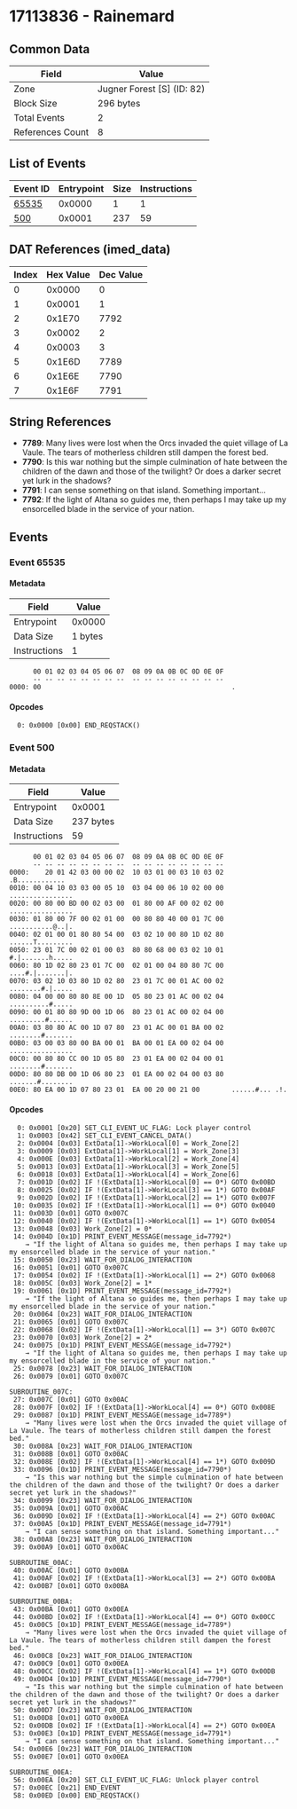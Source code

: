 # 17113836 - Rainemard

## Common Data

| Field            | Value                      |
|------------------|----------------------------|
| Zone             | Jugner Forest [S] (ID: 82) |
| Block Size       | 296 bytes                  |
| Total Events     | 2                          |
| References Count | 8                          |

## List of Events

| Event ID              | Entrypoint   |   Size |   Instructions |
|-----------------------|--------------|--------|----------------|
| [65535](#event-65535) | 0x0000       |      1 |              1 |
| [500](#event-500)     | 0x0001       |    237 |             59 |

## DAT References (imed_data)

|   Index | Hex Value   |   Dec Value |
|---------|-------------|-------------|
|       0 | 0x0000      |           0 |
|       1 | 0x0001      |           1 |
|       2 | 0x1E70      |        7792 |
|       3 | 0x0002      |           2 |
|       4 | 0x0003      |           3 |
|       5 | 0x1E6D      |        7789 |
|       6 | 0x1E6E      |        7790 |
|       7 | 0x1E6F      |        7791 |

## String References

- **7789**: Many lives were lost when the Orcs invaded the quiet village of La Vaule. The tears of motherless children still dampen the forest bed.
- **7790**: Is this war nothing but the simple culmination of hate between the children of the dawn and those of the twilight? Or does a darker secret yet lurk in the shadows?
- **7791**: I can sense something on that island. Something important...
- **7792**: If the light of Altana so guides me, then perhaps I may take up my ensorcelled blade in the service of your nation.

## Events

### Event 65535

#### Metadata

| Field        | Value   |
|--------------|---------|
| Entrypoint   | 0x0000  |
| Data Size    | 1 bytes |
| Instructions | 1       |

```
      00 01 02 03 04 05 06 07  08 09 0A 0B 0C 0D 0E 0F
      -- -- -- -- -- -- -- --  -- -- -- -- -- -- -- --
0000: 00                                                .               
```

#### Opcodes

```
  0: 0x0000 [0x00] END_REQSTACK()
```

### Event 500

#### Metadata

| Field        | Value     |
|--------------|-----------|
| Entrypoint   | 0x0001    |
| Data Size    | 237 bytes |
| Instructions | 59        |

```
      00 01 02 03 04 05 06 07  08 09 0A 0B 0C 0D 0E 0F
      -- -- -- -- -- -- -- --  -- -- -- -- -- -- -- --
0000:    20 01 42 03 00 00 02  10 03 01 00 03 10 03 02    .B............
0010: 00 04 10 03 03 00 05 10  03 04 00 06 10 02 00 00  ................
0020: 00 80 00 BD 00 02 03 00  01 80 00 AF 00 02 02 00  ................
0030: 01 80 00 7F 00 02 01 00  00 80 80 40 00 01 7C 00  ...........@..|.
0040: 02 01 00 01 80 80 54 00  03 02 10 00 80 1D 02 80  ......T.........
0050: 23 01 7C 00 02 01 00 03  80 80 68 00 03 02 10 01  #.|.......h.....
0060: 80 1D 02 80 23 01 7C 00  02 01 00 04 80 80 7C 00  ....#.|.......|.
0070: 03 02 10 03 80 1D 02 80  23 01 7C 00 01 AC 00 02  ........#.|.....
0080: 04 00 00 80 80 8E 00 1D  05 80 23 01 AC 00 02 04  ..........#.....
0090: 00 01 80 80 9D 00 1D 06  80 23 01 AC 00 02 04 00  .........#......
00A0: 03 80 80 AC 00 1D 07 80  23 01 AC 00 01 BA 00 02  ........#.......
00B0: 03 00 03 80 00 BA 00 01  BA 00 01 EA 00 02 04 00  ................
00C0: 00 80 80 CC 00 1D 05 80  23 01 EA 00 02 04 00 01  ........#.......
00D0: 80 80 DB 00 1D 06 80 23  01 EA 00 02 04 00 03 80  .......#........
00E0: 80 EA 00 1D 07 80 23 01  EA 00 20 00 21 00        ......#... .!.  
```

#### Opcodes

```
  0: 0x0001 [0x20] SET_CLI_EVENT_UC_FLAG: Lock player control
  1: 0x0003 [0x42] SET_CLI_EVENT_CANCEL_DATA()
  2: 0x0004 [0x03] ExtData[1]->WorkLocal[0] = Work_Zone[2]
  3: 0x0009 [0x03] ExtData[1]->WorkLocal[1] = Work_Zone[3]
  4: 0x000E [0x03] ExtData[1]->WorkLocal[2] = Work_Zone[4]
  5: 0x0013 [0x03] ExtData[1]->WorkLocal[3] = Work_Zone[5]
  6: 0x0018 [0x03] ExtData[1]->WorkLocal[4] = Work_Zone[6]
  7: 0x001D [0x02] IF !(ExtData[1]->WorkLocal[0] == 0*) GOTO 0x00BD
  8: 0x0025 [0x02] IF !(ExtData[1]->WorkLocal[3] == 1*) GOTO 0x00AF
  9: 0x002D [0x02] IF !(ExtData[1]->WorkLocal[2] == 1*) GOTO 0x007F
 10: 0x0035 [0x02] IF !(ExtData[1]->WorkLocal[1] == 0*) GOTO 0x0040
 11: 0x003D [0x01] GOTO 0x007C
 12: 0x0040 [0x02] IF !(ExtData[1]->WorkLocal[1] == 1*) GOTO 0x0054
 13: 0x0048 [0x03] Work_Zone[2] = 0*
 14: 0x004D [0x1D] PRINT_EVENT_MESSAGE(message_id=7792*)
    → "If the light of Altana so guides me, then perhaps I may take up my ensorcelled blade in the service of your nation."
 15: 0x0050 [0x23] WAIT_FOR_DIALOG_INTERACTION
 16: 0x0051 [0x01] GOTO 0x007C
 17: 0x0054 [0x02] IF !(ExtData[1]->WorkLocal[1] == 2*) GOTO 0x0068
 18: 0x005C [0x03] Work_Zone[2] = 1*
 19: 0x0061 [0x1D] PRINT_EVENT_MESSAGE(message_id=7792*)
    → "If the light of Altana so guides me, then perhaps I may take up my ensorcelled blade in the service of your nation."
 20: 0x0064 [0x23] WAIT_FOR_DIALOG_INTERACTION
 21: 0x0065 [0x01] GOTO 0x007C
 22: 0x0068 [0x02] IF !(ExtData[1]->WorkLocal[1] == 3*) GOTO 0x007C
 23: 0x0070 [0x03] Work_Zone[2] = 2*
 24: 0x0075 [0x1D] PRINT_EVENT_MESSAGE(message_id=7792*)
    → "If the light of Altana so guides me, then perhaps I may take up my ensorcelled blade in the service of your nation."
 25: 0x0078 [0x23] WAIT_FOR_DIALOG_INTERACTION
 26: 0x0079 [0x01] GOTO 0x007C

SUBROUTINE_007C:
 27: 0x007C [0x01] GOTO 0x00AC
 28: 0x007F [0x02] IF !(ExtData[1]->WorkLocal[4] == 0*) GOTO 0x008E
 29: 0x0087 [0x1D] PRINT_EVENT_MESSAGE(message_id=7789*)
    → "Many lives were lost when the Orcs invaded the quiet village of La Vaule. The tears of motherless children still dampen the forest bed."
 30: 0x008A [0x23] WAIT_FOR_DIALOG_INTERACTION
 31: 0x008B [0x01] GOTO 0x00AC
 32: 0x008E [0x02] IF !(ExtData[1]->WorkLocal[4] == 1*) GOTO 0x009D
 33: 0x0096 [0x1D] PRINT_EVENT_MESSAGE(message_id=7790*)
    → "Is this war nothing but the simple culmination of hate between the children of the dawn and those of the twilight? Or does a darker secret yet lurk in the shadows?"
 34: 0x0099 [0x23] WAIT_FOR_DIALOG_INTERACTION
 35: 0x009A [0x01] GOTO 0x00AC
 36: 0x009D [0x02] IF !(ExtData[1]->WorkLocal[4] == 2*) GOTO 0x00AC
 37: 0x00A5 [0x1D] PRINT_EVENT_MESSAGE(message_id=7791*)
    → "I can sense something on that island. Something important..."
 38: 0x00A8 [0x23] WAIT_FOR_DIALOG_INTERACTION
 39: 0x00A9 [0x01] GOTO 0x00AC

SUBROUTINE_00AC:
 40: 0x00AC [0x01] GOTO 0x00BA
 41: 0x00AF [0x02] IF !(ExtData[1]->WorkLocal[3] == 2*) GOTO 0x00BA
 42: 0x00B7 [0x01] GOTO 0x00BA

SUBROUTINE_00BA:
 43: 0x00BA [0x01] GOTO 0x00EA
 44: 0x00BD [0x02] IF !(ExtData[1]->WorkLocal[4] == 0*) GOTO 0x00CC
 45: 0x00C5 [0x1D] PRINT_EVENT_MESSAGE(message_id=7789*)
    → "Many lives were lost when the Orcs invaded the quiet village of La Vaule. The tears of motherless children still dampen the forest bed."
 46: 0x00C8 [0x23] WAIT_FOR_DIALOG_INTERACTION
 47: 0x00C9 [0x01] GOTO 0x00EA
 48: 0x00CC [0x02] IF !(ExtData[1]->WorkLocal[4] == 1*) GOTO 0x00DB
 49: 0x00D4 [0x1D] PRINT_EVENT_MESSAGE(message_id=7790*)
    → "Is this war nothing but the simple culmination of hate between the children of the dawn and those of the twilight? Or does a darker secret yet lurk in the shadows?"
 50: 0x00D7 [0x23] WAIT_FOR_DIALOG_INTERACTION
 51: 0x00D8 [0x01] GOTO 0x00EA
 52: 0x00DB [0x02] IF !(ExtData[1]->WorkLocal[4] == 2*) GOTO 0x00EA
 53: 0x00E3 [0x1D] PRINT_EVENT_MESSAGE(message_id=7791*)
    → "I can sense something on that island. Something important..."
 54: 0x00E6 [0x23] WAIT_FOR_DIALOG_INTERACTION
 55: 0x00E7 [0x01] GOTO 0x00EA

SUBROUTINE_00EA:
 56: 0x00EA [0x20] SET_CLI_EVENT_UC_FLAG: Unlock player control
 57: 0x00EC [0x21] END_EVENT
 58: 0x00ED [0x00] END_REQSTACK()
```
